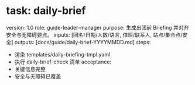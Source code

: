 # task: daily-brief

version: 1.0
role: guide-leader-manager
purpose: 生成出团前 Briefing 并对齐安全与无障碍要点。
inputs: [团名/日期/人数/语言, 值班/联系人, 站点/集合点/安全]
outputs: [docs/guide/daily-brief-YYYYMMDD.md]
steps:

- 渲染 templates/daily-briefing-tmpl.yaml
- 执行 daily-brief-check 清单
  acceptance:
- 关键信息完整
- 安全与无障碍已覆盖
